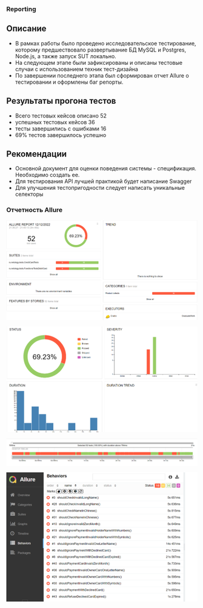 ### Reporting

## Описание
- В рамках работы было проведено исследовательское тестирование, которому предшествовало развертывание БД MySQL и Postgres, Node.js, а также запуск SUT локально.
- На следующем этапе были зафиксированы и описаны тестовые случаи с использованием техник тест-дизайна
- По завершении последнего этапа был сформирован отчет Allure о тестировании и оформлены баг репорты.

## Результаты прогона тестов
- Всего тестовых кейсов описано 52
- успешных тестовых кейсов 36
- тесты завершились с ошибками 16
- 69% тестов завершилось успешно

## Рекомендации 

- Основной документ для оценки поведения системы - спецификация. Необходимо создать ее.
- Для тестирования API лучшей практикой будет написание Swagger
- Для улучшения тестопригодности следует написать уникальные селекторы

### Отчетность Allure
![img.png](img.png)

![img_1.png](img_1.png)

![img_2.png](img_2.png)

![img_3.png](img_3.png)
